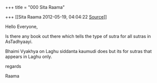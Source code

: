 +++
title = "000 Sita Raama"

+++
[[Sita Raama	2012-05-19, 04:04:22 [Source](https://groups.google.com/g/samskrita/c/20ZqcXIjQvs)]]



Hello Everyone,

Is there any book out there which tells the type of sutra for all sutras in AsTadhyaayi.

Bhaimi Vyakhya on Laghu siddanta kaumudi does but its for sutras that appears in Laghu only.

regards

Raama

